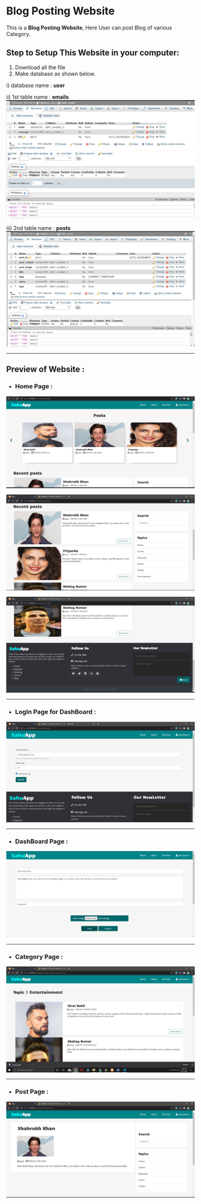 # Blog Posting Website

This is a **Blog Posting Website**, Here User can post Blog of various Category.

## Step to Setup This Website in your computer:<br>
1. Download all the file<br>
2. Make database as shown below.

 i) database name : **user**
 
 ii) 1st table name : **emails**
 <img src="Screenshot (20).png">
 
 
 iii) 2nd table name : **posts**
 <img src="Screenshot (21).png">

---

## Preview of Website :

* ### Home Page :
![Home Page](./readme_img/w_home1.png)

![Home Page](./readme_img/w_home2.png)

![Home Page](./readme_img/w_home3.png)

---

* ### LogIn Page for DashBoard :
![Login Page](./readme_img/w_login.png)

---

* ### DashBoard Page :
![DashBoard Page](./readme_img/w_dashboard.png)

---

* ### Category Page :
![Category Page](./readme_img/w_catogry.png)

---

* ### Post Page :
![Post Page](./readme_img/w_brif.png)
